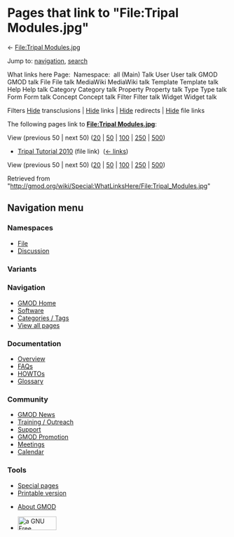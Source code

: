 <div id="mw-page-base" class="noprint">

</div>

<div id="mw-head-base" class="noprint">

</div>

<div id="content" class="mw-body" role="main">

<span id="top"></span>

<div id="mw-js-message" style="display:none;">

</div>



# <span dir="auto">Pages that link to "File:Tripal Modules.jpg"</span>

<div id="bodyContent">

<div id="contentSub">

← [File:Tripal
Modules.jpg](/wiki/File:Tripal_Modules.jpg "File:Tripal Modules.jpg")

</div>

<div id="jump-to-nav" class="mw-jump">

Jump to: [navigation](#mw-navigation), [search](#p-search)

</div>

<div id="mw-content-text">

What links here Page:  Namespace:  all (Main) Talk User User talk GMOD
GMOD talk File File talk MediaWiki MediaWiki talk Template Template talk
Help Help talk Category Category talk Property Property talk Type Type
talk Form Form talk Concept Concept talk Filter Filter talk Widget
Widget talk

Filters
[Hide](/mediawiki/index.php?title=Special:WhatLinksHere/File:Tripal_Modules.jpg&hidetrans=1 "Special:WhatLinksHere/File:Tripal Modules.jpg")
transclusions \|
[Hide](/mediawiki/index.php?title=Special:WhatLinksHere/File:Tripal_Modules.jpg&hidelinks=1 "Special:WhatLinksHere/File:Tripal Modules.jpg")
links \|
[Hide](/mediawiki/index.php?title=Special:WhatLinksHere/File:Tripal_Modules.jpg&hideredirs=1 "Special:WhatLinksHere/File:Tripal Modules.jpg")
redirects \|
[Hide](/mediawiki/index.php?title=Special:WhatLinksHere/File:Tripal_Modules.jpg&hideimages=1 "Special:WhatLinksHere/File:Tripal Modules.jpg")
file links

The following pages link to **[File:Tripal
Modules.jpg](/wiki/File:Tripal_Modules.jpg "File:Tripal Modules.jpg")**:

View (previous 50 \| next 50)
([20](/mediawiki/index.php?title=Special:WhatLinksHere/File:Tripal_Modules.jpg&limit=20 "Special:WhatLinksHere/File:Tripal Modules.jpg")
\|
[50](/mediawiki/index.php?title=Special:WhatLinksHere/File:Tripal_Modules.jpg&limit=50 "Special:WhatLinksHere/File:Tripal Modules.jpg")
\|
[100](/mediawiki/index.php?title=Special:WhatLinksHere/File:Tripal_Modules.jpg&limit=100 "Special:WhatLinksHere/File:Tripal Modules.jpg")
\|
[250](/mediawiki/index.php?title=Special:WhatLinksHere/File:Tripal_Modules.jpg&limit=250 "Special:WhatLinksHere/File:Tripal Modules.jpg")
\|
[500](/mediawiki/index.php?title=Special:WhatLinksHere/File:Tripal_Modules.jpg&limit=500 "Special:WhatLinksHere/File:Tripal Modules.jpg"))

- [Tripal Tutorial
  2010](/wiki/Tripal_Tutorial_2010 "Tripal Tutorial 2010") (file link) ‎
  <span class="mw-whatlinkshere-tools">([←
  links](/mediawiki/index.php?title=Special:WhatLinksHere&target=Tripal+Tutorial+2010 "Special:WhatLinksHere"))</span>

View (previous 50 \| next 50)
([20](/mediawiki/index.php?title=Special:WhatLinksHere/File:Tripal_Modules.jpg&limit=20 "Special:WhatLinksHere/File:Tripal Modules.jpg")
\|
[50](/mediawiki/index.php?title=Special:WhatLinksHere/File:Tripal_Modules.jpg&limit=50 "Special:WhatLinksHere/File:Tripal Modules.jpg")
\|
[100](/mediawiki/index.php?title=Special:WhatLinksHere/File:Tripal_Modules.jpg&limit=100 "Special:WhatLinksHere/File:Tripal Modules.jpg")
\|
[250](/mediawiki/index.php?title=Special:WhatLinksHere/File:Tripal_Modules.jpg&limit=250 "Special:WhatLinksHere/File:Tripal Modules.jpg")
\|
[500](/mediawiki/index.php?title=Special:WhatLinksHere/File:Tripal_Modules.jpg&limit=500 "Special:WhatLinksHere/File:Tripal Modules.jpg"))

</div>

<div class="printfooter">

Retrieved from
"<http://gmod.org/wiki/Special:WhatLinksHere/File:Tripal_Modules.jpg>"

</div>

<div id="catlinks" class="catlinks catlinks-allhidden">

</div>

<div class="visualClear">

</div>

</div>

</div>

<div id="mw-navigation">

## Navigation menu

<div id="mw-head">



<div id="left-navigation">

<div id="p-namespaces" class="vectorTabs" role="navigation"
aria-labelledby="p-namespaces-label">

### Namespaces

- <span id="ca-nstab-image"><a href="/wiki/File:Tripal_Modules.jpg" accesskey="c"
  title="View the file page [c]">File</a></span>
- <span id="ca-talk"><a
  href="/mediawiki/index.php?title=File_talk:Tripal_Modules.jpg&amp;action=edit&amp;redlink=1"
  accesskey="t"
  title="Discussion about the content page [t]">Discussion</a></span>

</div>

<div id="p-variants" class="vectorMenu emptyPortlet" role="navigation"
aria-labelledby="p-variants-label">

### 

### Variants[](#)

<div class="menu">

</div>

</div>

</div>

<div id="right-navigation">





</div>



</div>

</div>

</div>

<div id="mw-panel">

<div id="p-logo" role="banner">

<a href="/wiki/Main_Page"
style="background-image: url(http://gmod.org/images/GMOD-cogs.png);"
title="Visit the main page"></a>

</div>

<div id="p-Navigation" class="portal" role="navigation"
aria-labelledby="p-Navigation-label">

### Navigation

<div class="body">

- <span id="n-GMOD-Home">[GMOD Home](/wiki/Main_Page)</span>
- <span id="n-Software">[Software](/wiki/GMOD_Components)</span>
- <span id="n-Categories-.2F-Tags">[Categories /
  Tags](/wiki/Categories)</span>
- <span id="n-View-all-pages">[View all
  pages](/wiki/Special:AllPages)</span>

</div>

</div>

<div id="p-Documentation" class="portal" role="navigation"
aria-labelledby="p-Documentation-label">

### Documentation

<div class="body">

- <span id="n-Overview">[Overview](/wiki/Overview)</span>
- <span id="n-FAQs">[FAQs](/wiki/Category:FAQ)</span>
- <span id="n-HOWTOs">[HOWTOs](/wiki/Category:HOWTO)</span>
- <span id="n-Glossary">[Glossary](/wiki/Glossary)</span>

</div>

</div>

<div id="p-Community" class="portal" role="navigation"
aria-labelledby="p-Community-label">

### Community

<div class="body">

- <span id="n-GMOD-News">[GMOD News](/wiki/GMOD_News)</span>
- <span id="n-Training-.2F-Outreach">[Training /
  Outreach](/wiki/Training_and_Outreach)</span>
- <span id="n-Support">[Support](/wiki/Support)</span>
- <span id="n-GMOD-Promotion">[GMOD
  Promotion](/wiki/GMOD_Promotion)</span>
- <span id="n-Meetings">[Meetings](/wiki/Meetings)</span>
- <span id="n-Calendar">[Calendar](/wiki/Calendar)</span>

</div>

</div>

<div id="p-tb" class="portal" role="navigation"
aria-labelledby="p-tb-label">

### Tools

<div class="body">

- <span id="t-specialpages"><a href="/wiki/Special:SpecialPages" accesskey="q"
  title="A list of all special pages [q]">Special pages</a></span>
- <span id="t-print"><a
  href="/mediawiki/index.php?title=Special:WhatLinksHere/File:Tripal_Modules.jpg&amp;printable=yes"
  rel="alternate" accesskey="p"
  title="Printable version of this page [p]">Printable version</a></span>

</div>

</div>

</div>

</div>

<div id="footer" role="contentinfo">

- <span id="footer-places-about">[About
  GMOD](/wiki/GMOD:About "GMOD:About")</span>

<!-- -->

- <span id="footer-copyrightico">[<img src="http://www.gnu.org/graphics/gfdl-logo-small.png" width="88"
  height="31" alt="a GNU Free Documentation License" />](http://www.gnu.org/licenses/fdl-1.3.html)</span>


<div style="clear:both">

</div>

</div>
